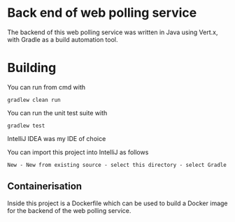 # Back end of web polling service

The backend of this web polling service was written in Java using Vert.x, with Gradle as a build automation tool.

# Building

You can run from cmd with

```
gradlew clean run
```

You can run the unit test suite with

```
gradlew test
```

IntelliJ IDEA was my IDE of choice

You can import this project into IntelliJ as follows

```
New - New from existing source - select this directory - select Gradle
```
## Containerisation

Inside this project is a Dockerfile which can be used to build a Docker image for the backend of the web polling service.
